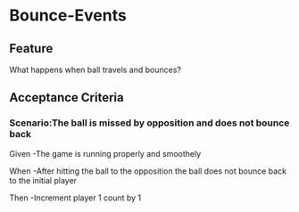 # Bounce-Events

## Feature

What happens when ball travels and bounces?

## Acceptance Criteria

### Scenario:The ball is missed by opposition and does not bounce back

  Given -The game is running properly and smoothely

  When -After hitting the ball to the opposition
  the ball does not bounce back to the initial player

  Then -Increment player 1 count by 1
